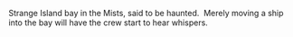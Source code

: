 Strange Island bay in the Mists, said to be haunted.  Merely moving a ship into the bay will have the crew start to hear whispers.